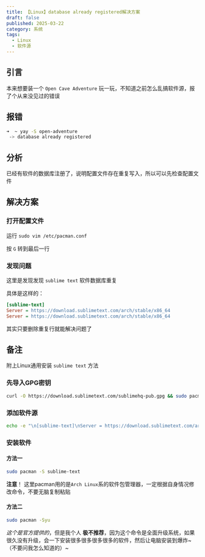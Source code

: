 ```yaml
---
title: 【Linux】database already registered解决方案
draft: false
published: 2025-03-22
category: 系统
tags:
  - Linux
  - 软件源
---
```

## 引言

本来想要装一个 `Open Cave Adventure` 玩一玩，不知道之前怎么乱搞软件源，报了个从来没见过的错误

## 报错

```bash
➜  ~ yay -S open-adventure
 -> database already registered
```

## 分析

已经有软件的数据库注册了，说明配置文件存在重复写入，所以可以先检查配置文件

## 解决方案

### 打开配置文件

运行 `sudo vim /etc/pacman.conf`

按 `G` 转到最后一行

### 发现问题

这里是发现发现 `sublime text` 软件数据库重复

具体是这样的：

```ini
[sublime-text]
Server = https://download.sublimetext.com/arch/stable/x86_64
Server = https://download.sublimetext.com/arch/stable/x86_64
```

其实只要删除重复行就能解决问题了

## 备注

附上Linux通用安装 `sublime text` 方法

### 先导入GPG密钥

```bash
curl -O https://download.sublimetext.com/sublimehq-pub.gpg && sudo pacman-key --add sublimehq-pub.gpg && sudo pacman-key --lsign-key 8A8F901A && rm sublimehq-pub.gpg
```

### 添加软件源

```bash
echo -e "\n[sublime-text]\nServer = https://download.sublimetext.com/arch/stable/x86_64" | sudo tee -a /etc/pacman.conf
```

### 安装软件

#### 方法一

```bash
sudo pacman -S sublime-text
```

**注意**！ 这里pacman用的是`Arch Linux`系的软件包管理器，一定根据自身情况修改命令，不要无脑复制粘贴

#### 方法二

```bash
sudo pacman -Syu
```

_这个是官方提供的_，但是我个人 **极不推荐**，因为这个命令是全面升级系统，如果很久没有升级，会一下安装很多很多很多很多的软件，然后让电脑安装到爆炸~（不要问我怎么知道的）~